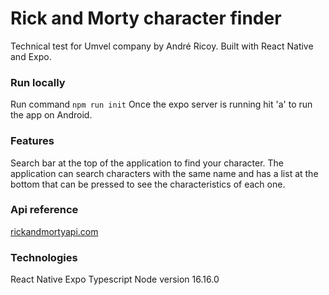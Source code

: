 # Rick and Morty character finder

Technical test for Umvel company by André Ricoy.
Built with React Native and Expo.

### Run locally

Run command `npm run init`
Once the expo server is running hit 'a' to run the app on Android.

### Features

Search bar at the top of the application to find your character.
The application can search characters with the same name and has a list at the bottom that can be pressed to see the characteristics of each one.

### Api reference

[rickandmortyapi.com](rickandmortyapi.com)

### Technologies

React Native
Expo
Typescript
Node version 16.16.0
